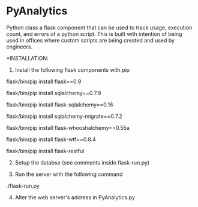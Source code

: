 PyAnalytics
===========

Python class a flask component that can be used to track usage, execution count, and errors of a python script. This is built with intention of being used in offices where custom scripts are being created and used by engineers.

*INSTALLATION:

1. Install the following flask components with pip

flask/bin/pip install flask==0.9

flask/bin/pip install sqlalchemy==0.7.9

flask/bin/pip install flask-sqlalchemy==0.16

flask/bin/pip install sqlalchemy-migrate==0.7.2

flask/bin/pip install flask-whooshalchemy==0.55a

flask/bin/pip install flask-wtf==0.8.4

flask/bin/pip install flask-restful

2. Setup the databse (see comments inside flask-run.py)

3. Run the server with the following command

./flask-run.py

4. Alter the web server's address in PyAnalytics.py
